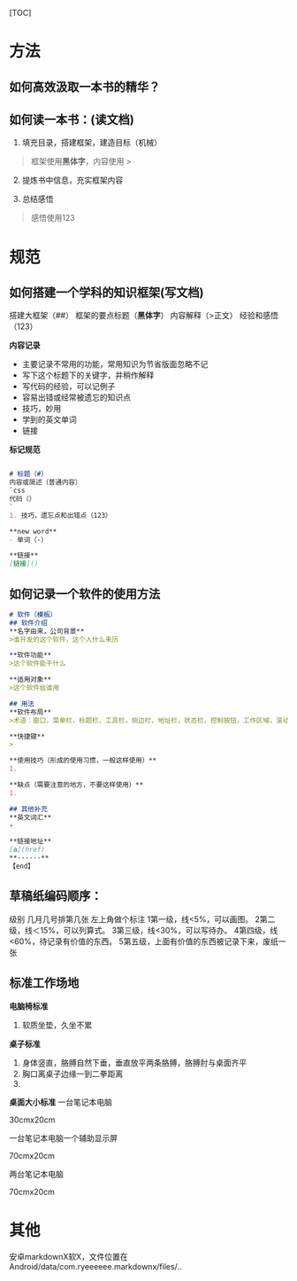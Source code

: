 [TOC]

# 方法

## 如何高效汲取一本书的精华？

## 如何读一本书：(读文档)
1. 填充目录，搭建框架，建造目标（机械）

> 框架使用**黑体字**，内容使用 >

2. 提炼书中信息，充实框架内容

3. 总结感悟

> 感悟使用123


# 规范


## 如何搭建一个学科的知识框架(写文档)
搭建大框架（##）
框架的要点标题（**黑体字**）
内容解释（>正文）
经验和感悟（123）

**内容记录**

* 主要记录不常用的功能，常用知识为节省版面忽略不记
* 写下这个标题下的关键字，并稍作解释
* 写代码的经验，可以记例子
* 容易出错或经常被遗忘的知识点
* 技巧，妙用
* 学到的英文单词
* 链接

**标记规范**

```markdown

# 标题（#）
内容或简述（普通内容）
`css
代码（）
`
1. 技巧，遗忘点和出错点（123）

**new word**
- 单词（-）

**链接**
[链接]()

```

## 如何记录一个软件的使用方法
```markdown
# 软件（模板）
## 软件介绍
**名字由来，公司背景**
>谁开发的这个软件，这个人什么来历

**软件功能**
>这个软件能干什么

**适用对象**
>这个软件给谁用

## 用法
**软件布局**
>术语：窗口，菜单栏，标题栏，工具栏，侧边栏，地址栏，状态栏，控制按钮，工作区域，滚动条

**快捷键**
>

**使用技巧（形成的使用习惯，一般这样使用）**
1. 

**缺点（需要注意的地方，不要这样使用）**
1. 

## 其他补充
**英文词汇**
+ 

**链接地址**
[a](href)
**······**
【end】
```




## 草稿纸编码顺序：
级别	几月几号排第几张	左上角做个标注
1第一级，线<5%，可以画图。
2第二级，线＜15%，可以列算式。
3第三级，线<30%，可以写待办。
4第四级，线<60%，待记录有价值的东西。
5第五级，上面有价值的东西被记录下来，废纸一张


## 标准工作场地

**电脑椅标准**

1. 软质坐垫，久坐不累


**桌子标准**

1. 身体竖直，胳膊自然下垂，垂直放平两条胳膊，胳膊肘与桌面齐平
2. 胸口离桌子边缘一到二拳距离
3. 

**桌面大小标准**
一台笔记本电脑

30cmx20cm


一台笔记本电脑一个辅助显示屏

70cmx20cm

两台笔记本电脑

70cmx20cm





# 其他

安卓markdownX软X，文件位置在Android/data/com.ryeeeeee.markdownx/files/..



